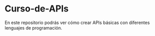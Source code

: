 # Curso-de-APIs
En este repositorio podrás ver cómo crear APIs básicas con diferentes lenguajes de programación.
